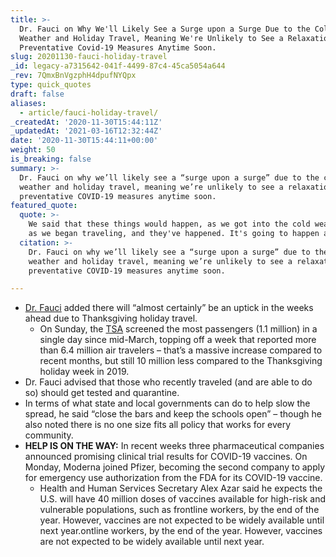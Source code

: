 ```yaml
---
title: >-
  Dr. Fauci on Why We'll Likely See a Surge upon a Surge Due to the Colder
  Weather and Holiday Travel, Meaning We're Unlikely to See a Relaxation of
  Preventative Covid-19 Measures Anytime Soon.
slug: 20201130-fauci-holiday-travel
_id: legacy-a7315642-041f-4499-87c4-45ca5054a644
_rev: 7QmxBnVgzphH4dpufNYQpx
type: quick_quotes
draft: false
aliases:
  - article/fauci-holiday-travel/
_createdAt: '2020-11-30T15:44:11Z'
_updatedAt: '2021-03-16T12:32:44Z'
date: '2020-11-30T15:44:11+00:00'
weight: 50
is_breaking: false
summary: >-
  Dr. Fauci on why we’ll likely see a “surge upon a surge” due to the colder
  weather and holiday travel, meaning we’re unlikely to see a relaxation of
  preventative COVID-19 measures anytime soon.
featured_quote:
  quote: >-
    We said that these things would happen, as we got into the cold weather and
    as we began traveling, and they've happened. It's going to happen again.
  citation: >-
    Dr. Fauci on why we’ll likely see a “surge upon a surge” due to the colder
    weather and holiday travel, meaning we’re unlikely to see a relaxation of
    preventative COVID-19 measures anytime soon.

---
```

* [Dr. Fauci](https://abcnews.go.com/Politics/week-transcript-11-29-20-dr-anthony-fauci/story?id=74446435) added there will “almost certainly” be an uptick in the weeks ahead due to Thanksgiving holiday travel.
  * On Sunday, the [TSA](https://www.tsa.gov/coronavirus/passenger-throughput) screened the most passengers (1.1 million) in a single day since mid-March, topping off a week that reported more than 6.4 million air travelers – that’s a massive increase compared to recent months, but still 10 million less compared to the Thanksgiving holiday week in 2019.
* Dr. Fauci advised that those who recently traveled (and are able to do so) should get tested and quarantine.
* In terms of what state and local governments can do to help slow the spread, he said “close the bars and keep the schools open” – though he also noted there is no one size fits all policy that works for every community.
* **HELP IS ON THE WAY:** In recent weeks three pharmaceutical companies announced promising clinical trial results for COVID-19 vaccines. On Monday, Moderna joined Pfizer, becoming the second company to apply for emergency use authorization from the FDA for its COVID-19 vaccine.
  * Health and Human Services Secretary Alex Azar said he expects the U.S. will have 40 million doses of vaccines available for high-risk and vulnerable populations, such as frontline workers, by the end of the year. However, vaccines are not expected to be widely available until next year.ontline workers, by the end of the year. However, vaccines are not expected to be widely available until next year.